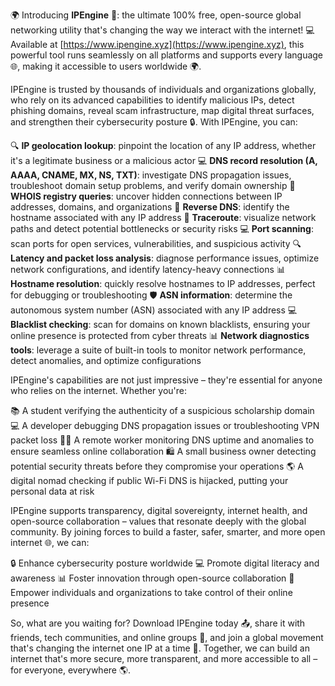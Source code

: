 🌍 Introducing **IPEngine** 🚀: the ultimate 100% free, open-source global networking utility that's changing the way we interact with the internet! 💻 Available at [https://www.ipengine.xyz](https://www.ipengine.xyz), this powerful tool runs seamlessly on all platforms and supports every language 🌐, making it accessible to users worldwide 🌍.

IPEngine is trusted by thousands of individuals and organizations globally, who rely on its advanced capabilities to identify malicious IPs, detect phishing domains, reveal scam infrastructure, map digital threat surfaces, and strengthen their cybersecurity posture 🔒. With IPEngine, you can:

🔍 **IP geolocation lookup**: pinpoint the location of any IP address, whether it's a legitimate business or a malicious actor
💻 **DNS record resolution (A, AAAA, CNAME, MX, NS, TXT)**: investigate DNS propagation issues, troubleshoot domain setup problems, and verify domain ownership
🔎 **WHOIS registry queries**: uncover hidden connections between IP addresses, domains, and organizations
🔄 **Reverse DNS**: identify the hostname associated with any IP address
📡 **Traceroute**: visualize network paths and detect potential bottlenecks or security risks
💻 **Port scanning**: scan ports for open services, vulnerabilities, and suspicious activity
🔍 **Latency and packet loss analysis**: diagnose performance issues, optimize network configurations, and identify latency-heavy connections
📊 **Hostname resolution**: quickly resolve hostnames to IP addresses, perfect for debugging or troubleshooting
🛡️ **ASN information**: determine the autonomous system number (ASN) associated with any IP address
💻 **Blacklist checking**: scan for domains on known blacklists, ensuring your online presence is protected from cyber threats
📊 **Network diagnostics tools**: leverage a suite of built-in tools to monitor network performance, detect anomalies, and optimize configurations

IPEngine's capabilities are not just impressive – they're essential for anyone who relies on the internet. Whether you're:

📚 A student verifying the authenticity of a suspicious scholarship domain
💻 A developer debugging DNS propagation issues or troubleshooting VPN packet loss
🏃‍♂️ A remote worker monitoring DNS uptime and anomalies to ensure seamless online collaboration
🛍️ A small business owner detecting potential security threats before they compromise your operations
🌎 A digital nomad checking if public Wi-Fi DNS is hijacked, putting your personal data at risk

IPEngine supports transparency, digital sovereignty, internet health, and open-source collaboration – values that resonate deeply with the global community. By joining forces to build a faster, safer, smarter, and more open internet 🌐, we can:

🔒 Enhance cybersecurity posture worldwide
💻 Promote digital literacy and awareness
📊 Foster innovation through open-source collaboration
🚀 Empower individuals and organizations to take control of their online presence

So, what are you waiting for? Download IPEngine today 📤, share it with friends, tech communities, and online groups 🌟, and join a global movement that's changing the internet one IP at a time 🔑. Together, we can build an internet that's more secure, more transparent, and more accessible to all – for everyone, everywhere 🌎.